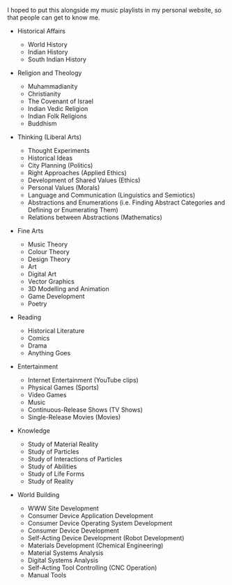 I hoped to put this alongside my music playlists in my personal website, so that people can get to know me.

- Historical Affairs
	- World History
	- Indian History
	- South Indian History

- Religion and Theology
	- Muhammadianity
	- Christianity
	- The Covenant of Israel
	- Indian Vedic Religion
	- Indian Folk Religions
	- Buddhism

- Thinking (Liberal Arts)
	- Thought Experiments
	- Historical Ideas
	- City Planning (Politics)
	- Right Approaches (Applied Ethics)
	- Development of Shared Values (Ethics)
	- Personal Values (Morals)
	- Language and Communication (Linguistics and Semiotics)
	- Abstractions and Enumerations (i.e. Finding Abstract Categories and Defining or Enumerating Them)
	- Relations between Abstractions (Mathematics)

- Fine Arts
	- Music Theory
	- Colour Theory
	- Design Theory
	- Art
	- Digital Art
	- Vector Graphics
	- 3D Modelling and Animation
	- Game Development
	- Poetry

- Reading
	- Historical Literature
	- Comics
	- Drama
	- Anything Goes

- Entertainment
	- Internet Entertainment (YouTube clips)
	- Physical Games (Sports)
	- Video Games
	- Music
	- Continuous-Release Shows (TV Shows)
	- Single-Release Movies (Movies)

- Knowledge
	- Study of Material Reality
	- Study of Particles
	- Study of Interactions of Particles
	- Study of Abilities
	- Study of Life Forms
	- Study of Reality

- World Building
	- WWW Site Development
	- Consumer Device Application Development
	- Consumer Device Operating System Development
	- Consumer Device Development
	- Self-Acting Device Development (Robot Development)
	- Materials Development (Chemical Engineering)
	- Material Systems Analysis
	- Digital Systems Analysis
	- Self-Acting Tool Controlling (CNC Operation)
	- Manual Tools